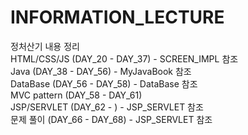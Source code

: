 # INFORMATION_LECTURE
정처산기 내용 정리
<br>
HTML/CSS/JS (DAY_20 - DAY_37) - SCREEN_IMPL 참조 
<br>
Java (DAY_38 - DAY_56) - MyJavaBook 참조
<br>
DataBase (DAY_56 - DAY_58) - DataBase 참조
<br>
MVC pattern (DAY_58 - DAY_61)
<br>
JSP/SERVLET (DAY_62 - ) - JSP_SERVLET 참조
<br>
문제 풀이 (DAY_66 - DAY_68) - JSP_SERVLET 참조
